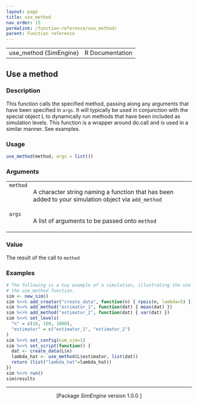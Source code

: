 ```yaml
---
layout: page
title: use_method 
nav_order: 15 
permalink: /function-reference/use_method/
parent: Function reference
---
```



<table width="100%" summary="page for use_method {SimEngine}"><tr><td>use_method {SimEngine}</td><td style="text-align: right;">R Documentation</td></tr></table>

<h2>Use a method</h2>

<h3>Description</h3>

<p>This function calls the specified method, passing along any
arguments that have been specified in <span style='font-family:&quot;SFMono-Regular&quot;,Menlo,Consolas,Monospace; font-size:0.85em'>args</span>. It will typically be
used in conjunction with the special object L to dynamically run methods
that have been included as simulation levels. This function is a wrapper
around do.call and is used in a similar manner. See examples.
</p>


<h3>Usage</h3>

```R
use_method(method, args = list())
```


<h3>Arguments</h3>

<table summary="R argblock">
<tr valign="top"><td><span style='font-family:&quot;SFMono-Regular&quot;,Menlo,Consolas,Monospace; font-size:0.85em'>method</span></td>
<td>
<p>A character string naming a function that has been added to
your simulation object via <span style='font-family:&quot;SFMono-Regular&quot;,Menlo,Consolas,Monospace; font-size:0.85em'>add_method</span></p>
</td></tr>
<tr valign="top"><td><span style='font-family:&quot;SFMono-Regular&quot;,Menlo,Consolas,Monospace; font-size:0.85em'>args</span></td>
<td>
<p>A list of arguments to be passed onto <span style='font-family:&quot;SFMono-Regular&quot;,Menlo,Consolas,Monospace; font-size:0.85em'>method</span></p>
</td></tr>
</table>


<h3>Value</h3>

<p>The result of the call to <span style='font-family:&quot;SFMono-Regular&quot;,Menlo,Consolas,Monospace; font-size:0.85em'>method</span>
</p>


<h3>Examples</h3>

```R
# The following is a toy example of a simulation, illustrating the use of
# the use_method function.
sim <- new_sim()
sim %<>% add_creator("create_data", function(n) { rpois(n, lambda=5) })
sim %<>% add_method("estimator_1", function(dat) { mean(dat) })
sim %<>% add_method("estimator_2", function(dat) { var(dat) })
sim %<>% set_levels(
  "n" = c(10, 100, 1000),
  "estimator" = c("estimator_1", "estimator_2")
)
sim %<>% set_config(num_sim=1)
sim %<>% set_script(function() {
  dat <- create_data(L$n)
  lambda_hat <- use_method(L$estimator, list(dat))
  return (list("lambda_hat"=lambda_hat))
})
sim %<>% run()
sim$results
```

<hr /><div style="text-align: center;">[Package <em>SimEngine</em> version 1.0.0 ]</div>
